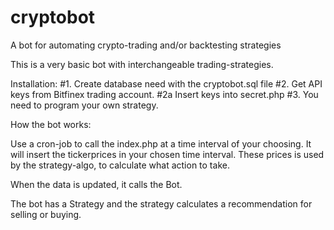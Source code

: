 # cryptobot
A bot for automating crypto-trading and/or backtesting strategies

This is a very basic bot with interchangeable trading-strategies.

Installation:
#1. Create database need with the cryptobot.sql file
#2. Get API keys from Bitfinex trading account.
#2a Insert keys into secret.php
#3. You need to program your own strategy.

How the bot works:

Use a cron-job to call the index.php at a time interval of your choosing. 
It will insert the tickerprices in your chosen time interval. These prices is used by the strategy-algo, to calculate what action to take.

When the data is updated, it calls the Bot.

The bot has a Strategy and the strategy calculates a recommendation for selling or buying.
